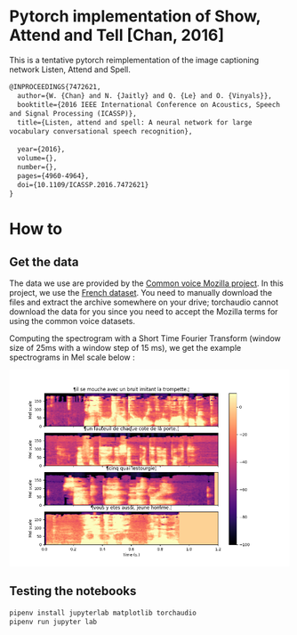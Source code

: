 # Pytorch implementation of Show, Attend and Tell \[Chan, 2016\]

This is a tentative pytorch reimplementation of the image captioning network Listen, Attend and Spell.


```
@INPROCEEDINGS{7472621,
  author={W. {Chan} and N. {Jaitly} and Q. {Le} and O. {Vinyals}},
  booktitle={2016 IEEE International Conference on Acoustics, Speech and Signal Processing (ICASSP)}, 
  title={Listen, attend and spell: A neural network for large vocabulary conversational speech recognition}, 

  year={2016},
  volume={},
  number={},
  pages={4960-4964},
  doi={10.1109/ICASSP.2016.7472621}
}
```

# How to

## Get the data

The data we use are provided by the [Common voice Mozilla project](https://commonvoice.mozilla.org/en). In this project, we use the [French dataset](https://commonvoice.mozilla.org/en/datasets). You need to manually download the files and extract the archive somewhere on your drive; torchaudio cannot download the data for you since you need to accept the Mozilla terms for using the common voice datasets.

Computing the spectrogram with a Short Time Fourier Transform (window size of 25ms with a window step of 15 ms), we get the example spectrograms in Mel scale below :

![Spectrogram](./figs/spectro.png)

## Testing the notebooks

```
pipenv install jupyterlab matplotlib torchaudio
pipenv run jupyter lab
```
